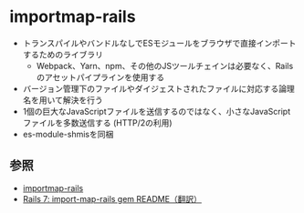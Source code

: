 # importmap-rails
- トランスパイルやバンドルなしでESモジュールをブラウザで直接インポートするためのライブラリ
  - Webpack、Yarn、npm、その他のJSツールチェインは必要なく、Railsのアセットパイプラインを使用する
- バージョン管理下のファイルやダイジェストされたファイルに対応する論理名を用いて解決を行う
- 1個の巨大なJavaScriptファイルを送信するのではなく、小さなJavaScriptファイルを多数送信する (HTTP/2の利用)
- es-module-shmisを同梱

## 参照
- [importmap-rails](https://github.com/rails/importmap-rails)
- [Rails 7: import-map-rails gem README（翻訳）](https://techracho.bpsinc.jp/hachi8833/2021_10_07/112183)
